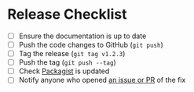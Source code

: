 # Release Checklist

- [ ] Ensure the documentation is up to date
- [ ] Push the code changes to GitHub (`git push`)
- [ ] Tag the release (`git tag v1.2.3`)
- [ ] Push the tag (`git push --tag`)
- [ ] Check [Packagist](https://packagist.org/packages/johngrogg/ics-parser) is updated
- [ ] Notify anyone who opened [an issue or PR](https://github.com/u01jmg3/ics-parser/issues?q=is%3Aopen) of the fix
